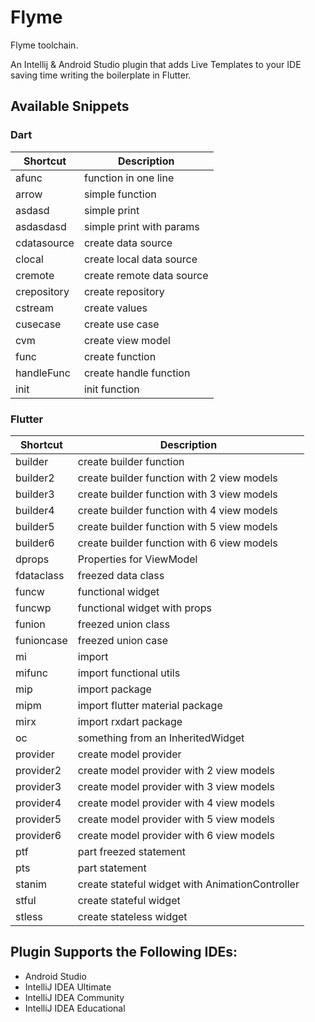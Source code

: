 # Flyme

Flyme toolchain.

An Intellij & Android Studio plugin that adds Live Templates to your IDE saving time writing the boilerplate in Flutter.

## Available Snippets

### Dart

| Shortcut      | Description               |
| ------------- | ------------------------- |
| afunc       | function in one line      |
| arrow       | simple function           |
| asdasd      | simple print              |
| asdasdasd   | simple print with params  |
| cdatasource | create data source        |
| clocal      | create local data source  |
| cremote     | create remote data source |
| crepository | create repository         |
| cstream     | create values             |
| cusecase    | create use case           |
| cvm         | create view model         |
| func        | create function           |
| handleFunc  | create handle function    |
| init        | init function             |

### Flutter

| Shortcut   | Description                                     |
| ---------- | ----------------------------------------------- |
| builder  | create builder function                         |
| builder2   | create builder function with 2 view models      |
| builder3   | create builder function with 3 view models      |
| builder4   | create builder function with 4 view models      |
| builder5   | create builder function with 5 view models      |
| builder6   | create builder function with 6 view models      |
| dprops     | Properties for ViewModel                        |
| fdataclass | freezed data class                              |
| funcw      | functional widget                               |
| funcwp     | functional widget with props                    |
| funion     | freezed union class                             |
| funioncase | freezed union case                              |
| mi         | import                                          |
| mifunc     | import functional utils                         |
| mip        | import package                                  |
| mipm       | import flutter material package                 |
| mirx       | import rxdart package                           |
| oc         | something from an InheritedWidget               |
| provider   | create model provider                           |
| provider2  | create model provider with 2 view models        |
| provider3  | create model provider with 3 view models        |
| provider4  | create model provider with 4 view models        |
| provider5  | create model provider with 5 view models        |
| provider6  | create model provider with 6 view models        |
| ptf        | part freezed statement                          |
| pts        | part statement                                  |
| stanim     | create stateful widget with AnimationController |
| stful      | create stateful widget                          |
| stless     | create stateless widget                         |



## Plugin Supports the Following IDEs:

- Android Studio
- IntelliJ IDEA Ultimate
- IntelliJ IDEA Community
- IntelliJ IDEA Educational

